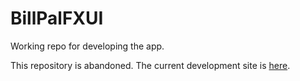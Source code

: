 # BillPalFXUI
Working repo for developing the app.

This repository is abandoned. The current development site is [here](https://github.com/coderodde/BillPal).
